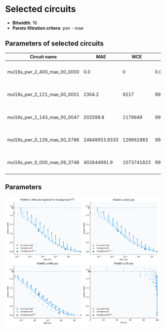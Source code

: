 
Selected circuits
===================
 - **Bitwidth**: 16
 - **Pareto filtration critera**: pwr - mae


Parameters of selected circuits
----------------------------

| Circuit name | MAE | WCE | EP | MRE | Download |
| --- |  --- | --- | --- | --- | --- | 
| mul16s_pwr_2_400_mae_00_0000 | 0.0 | 0 | 0.0 | 0.0 |  [Verilog generic](mul16s_pwr_2_400_mae_00_0000_gen.v) [Verilog PDK45](mul16s_pwr_2_400_mae_00_0000_pdk45.v)  [C](mul16s_pwr_2_400_mae_00_0000.c) |
| mul16s_pwr_2_121_mae_00_0001 | 2304.2 | 9217 | 99.4140625 | 0.0265686136 |  [Verilog generic](mul16s_pwr_2_121_mae_00_0001_gen.v) [Verilog PDK45](mul16s_pwr_2_121_mae_00_0001_pdk45.v)  [C](mul16s_pwr_2_121_mae_00_0001.c) |
| mul16s_pwr_1_143_mae_00_0047 | 202599.6 | 1179649 | 99.9878883362 | 1.9241269897 |  [Verilog generic](mul16s_pwr_1_143_mae_00_0047_gen.v) [Verilog PDK45](mul16s_pwr_1_143_mae_00_0047_pdk45.v)  [C](mul16s_pwr_1_143_mae_00_0047.c) |
| mul16s_pwr_0_126_mae_00_5786 | 24849053.9333 | 129961983 | 99.9969258904 | 67.5122493158 |  [Verilog generic](mul16s_pwr_0_126_mae_00_5786_gen.v) [Verilog PDK45](mul16s_pwr_0_126_mae_00_5786_pdk45.v)  [C](mul16s_pwr_0_126_mae_00_5786.c) |
| mul16s_pwr_0_000_mae_09_3748 | 402644991.9 | 1073741823 | 99.9969482422 | 3061.04794552 |  [Verilog generic](mul16s_pwr_0_000_mae_09_3748_gen.v) [Verilog PDK45](mul16s_pwr_0_000_mae_09_3748_pdk45.v)  [C](mul16s_pwr_0_000_mae_09_3748.c) |
    
Parameters
--------------
![Parameters figure](fig.png)
             